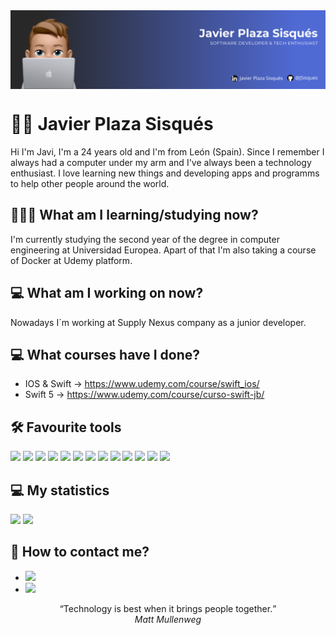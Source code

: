 
<img align="center" src="https://github.com/JSisques/JSisques/blob/main/Images/Banner%20RRSS.png"/>

# 👋🏻 Javier Plaza Sisqués
Hi I'm Javi, I'm a 24 years old and I'm from León (Spain). Since I remember I always had a computer under my arm and I've always been a technology enthusiast. I love learning new things and developing apps and programms to help other people around the world.

<!-- ## 🚀 Projects -->

## 👨🏼‍🎓 What am I learning/studying now?
I'm currently studying the second year of the degree in computer engineering at Universidad Europea. Apart of that I'm also taking a course of Docker at Udemy platform.

## 💻 What am I working on now?
Nowadays I´m working at Supply Nexus company as a junior developer.

## 💻 What courses have I done?
- IOS & Swift -> https://www.udemy.com/course/swift_ios/
- Swift 5 -> https://www.udemy.com/course/curso-swift-jb/ 

## 🛠 Favourite tools
![](https://img.shields.io/badge/Code-Python-informational?style=flat&logo=Python&logoColor=white&color=506ad4)
![](https://img.shields.io/badge/Code-Java-informational?style=flat&logo=Java&logoColor=white&color=506ad4)
![](https://img.shields.io/badge/Code-Swift-informational?style=flat&logo=Swift&logoColor=white&color=506ad4)
![](https://img.shields.io/badge/Code-Kotlin-informational?style=flat&logo=Kotlin&logoColor=white&color=506ad4)
![](https://img.shields.io/badge/Gadget-Arduino-informational?style=flat&logo=Arduino&logoColor=white&color=506ad4)
![](https://img.shields.io/badge/Tools-MySQL-informational?style=flat&logo=MySQL&logoColor=white&color=506ad4)
![](https://img.shields.io/badge/Tools-Firebase-informational?style=flat&logo=Firebase&logoColor=white&color=506ad4)
![](https://img.shields.io/badge/Gadget-Raspberry_Pi-informational?style=flat&logo=Raspberrypi&logoColor=white&color=506ad4)
![](https://img.shields.io/badge/OS-Android-informational?style=flat&logo=Android&logoColor=white&color=506ad4)
![](https://img.shields.io/badge/OS-IOS-informational?style=flat&logo=Apple&logoColor=white&color=506ad4)
![](https://img.shields.io/badge/IDE-XCode-informational?style=flat&logo=Apple&logoColor=white&color=506ad4)
![](https://img.shields.io/badge/IDE-Android_Studio-informational?style=flat&logo=Android&logoColor=white&color=506ad4)
![](https://img.shields.io/badge/IDE-Visual_Studio_Code-informational?style=flat&logo=visualstudiocode&logoColor=white&color=506ad4)


## 💻 My statistics
<div align=”center”>
  <img height = "175" src="https://github-readme-stats.vercel.app/api?username=JSisques&show_icons=true&theme=transparent" />
  <img height="175" src="https://github-readme-stats.vercel.app/api/top-langs/?username=JSisques&show_icons=true&layout=donut&theme=transparent" />
</div>

## 💬 How to contact me?
- [![](https://img.shields.io/badge/-LinkedIn-informational?style=flat&logo=Linkedin&logoColor=white&color=506ad4)](https://www.linkedin.com/in/javier-plaza-sisqués-b79367172)
- [![](https://img.shields.io/badge/-Gmail-informational?style=flat&logo=Gmail&logoColor=white&color=506ad4)](mailto:javierplazasisques@gmail.com)



<p align="center">
  <q>Technology is best when it brings people together.</q>
  </br>
  <cite>Matt Mullenweg</cite>
</p>
